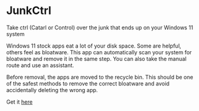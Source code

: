# JunkCtrl
Take ctrl (Catarl or Control) over the junk that ends up on your Windows 11 system

Windows 11 stock apps eat a lot of your disk space. Some are helpful, others feel as bloatware. 
                       This app can automatically scan your system for bloatware and remove it in the same step.
                       You can also take the manual route and use an assistant.
                       

Before removal, the apps are moved to the recycle bin. This should be one of the safest methods to remove the correct bloatware and avoid accidentally deleting the wrong app.

Get it [here](https://github.com/builtbybel/JunkCtrl/releases)

